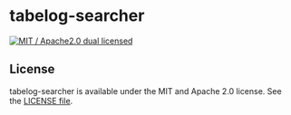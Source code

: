 # tabelog-searcher
[![MIT / Apache2.0 dual licensed](https://img.shields.io/badge/dual%20license-MIT%20/%20Apache%202.0-blue.svg)](./license-mit)

## License
tabelog-searcher is available under the MIT and Apache 2.0 license. See the [LICENSE file](https://github.com/atsushi130/tabelog-searcher/blob/master/license-mit).